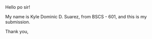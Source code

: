 Hello po sir!

My name is Kyle Dominic D. Suarez, from BSCS - 601, and this is my submission.

Thank you,
